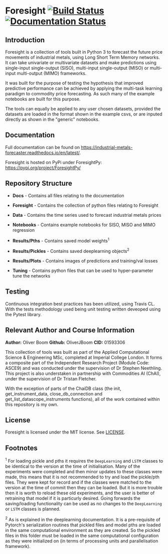 # Foresight [![Build Status](https://travis-ci.com/msc-acse/acse-9-independent-research-project-OliverJBoom.svg?branch=master)](https://travis-ci.com/msc-acse/acse-9-independent-research-project-OliverJBoom) [![Documentation Status](https://readthedocs.org/projects/industrial-metals-forecaster/badge/?version=latest)](https://industrial-metals-forecaster.readthedocs.io/en/latest/?badge=latest)

## Introduction

Foresight is a collection of tools built in Python 3 to forecast the future price movements of industrial metals, using Long Short Term Memory networks. It can take univariate or multivariate datasets and make predictions using single-input single-output (SISO), multi-input single-output (MISO) or multi-input multi-output (MIMO) frameworks.

It was built for the purpose of testing the hypothesis that improved predictive performance can be achieved by applying the multi-task learning paradigm to commodity price forecasting. As such many of the example notebooks are built for this purpose.

The tools can equally be applied to any user chosen datasets, provided the datasets are loaded in the format shown in the example csvs, or are inputed directly as shown in the "generic" notebooks.

## Documentation

Full documentation can be found on https://industrial-metals-forecaster.readthedocs.io/en/latest/.

Foresight is hosted on PyPi under ForesightPy: https://pypi.org/project/ForesightPy/

## Repository Structure

* __Docs__                           -  Contains all files relating to the documentation

* __Foresight__                      -  Contains the collection of python files relating to Foresight

* __Data__                           -  Contains the time series used to forecast industrial metals prices

* __Notebooks__                      -  Contains example notebooks for SISO, MISO and MIMO regression

* __Results/Pths__                   -  Contains saved model weights<sup>1</sup>

* __Results/Pickles__                -  Contains saved deeplearning objects<sup>2</sup>

* __Results/Plots__                  -  Contains images of predictions and training/val losses 

* __Tuning__                         -  Contains python files that can be used to hyper-parameter tune the networks 

## Testing

Continuous integration best practices has been utilized, using Travis CL. With the tests methodology used being unit testing written deveoped using the Pytest library.

## Relevant Author and Course Information 

__Author:__ Oliver Boom
__Github:__ OliverJBoom
__CID:__ 01593306

This collection of tools was built as part of the Applied Computational Science & Engineering MSc, completed at Imperial College London. It forms a composite part of the Independent Research Project (Module Code: ASCE9) and was conducted under the supervision of Dr Stephen Neethling. This project is also understaken in partnership with Commodities AI (ChAI), under the supervision of Dr Tristan Fletcher. 

With the exception of parts of the ChaiDB class (the init, get_instrument_data, close_db_connection and get_list_datascope_instruments functions), all of the work contained within this repository is my own.


## License

Foresight is licensed under the MIT license. See [LICENSE](https://github.com/msc-acse/acse-9-independent-research-project-OliverJBoom/blob/master/LICENSE).



## Footnotes
<sup>1</sup> For loading pickle and pths it requires the `DeepLearning` and `LSTM` classes to be identical to the version at the time of initialisation. Many of the experiments were completed and then minor updates to these classes were made, this means that it is not recommended to try and load the pickle/pth files. They were kept for record and if the classes were matched to the version at the time of commit then they can be loaded. But it is more trouble then it is worth to reload these old experiments, and the user is better of retraining that model if it is particurly desired. Going forwards the saving/loading functionality can be used as no changes to the `DeepLearning` or `LSTM` classes is planned.

<sup>2</sup> As is explained in the deeplearning documentation. It is a pre-requisite of Pytorch's serialization routines that pickled files and model pths are loaded in the same computational environment as they are created. So the pickled files in this folder must be loaded in the same computational configuration as they were initialized on (in terms of processing units and parallelisation framework).
